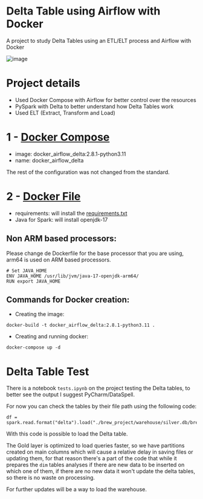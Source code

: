 # Delta Table using Airflow with Docker
A project to study Delta Tables using an ETL/ELT process and Airflow with Docker

![image](https://github.com/MatheusFBasso/DockerAirflowSparkDeltaTables/assets/62318283/f83de518-0209-4ca5-a670-e02db5c17ce2)

# Project details
- Used Docker Compose with Airflow for better control over the resources
- PySpark with Delta to better understand how Delta Tables work
- Used ELT (Extract, Transform and Load)

# 1 - [Docker Compose](docker-compose.yaml)
- image: docker_airflow_delta:2.8.1-python3.11
- name: docker_airflow_delta

The rest of the configuration was not changed from the standard.

# 2 - [Docker File](Dockerfile)
- requirements: will install the [requirements.txt](requirements.txt)
- Java for Spark: will install openjdk-17

## Non ARM based processors:
  Please change de Dockerfile for the base processor that you are using,
  arm64 is used on ARM based processors.
  ```
  # Set JAVA_HOME
  ENV JAVA_HOME /usr/lib/jvm/java-17-openjdk-arm64/
  RUN export JAVA_HOME
  ```

## Commands for Docker creation:
- Creating the image:

```
docker-build -t docker_airflow_delta:2.8.1-python3.11 .
```

- Creating and running docker:

```
docker-compose up -d
```

# Delta Table Test
There is a notebook `tests.ipynb` on the project testing the Delta tables, to better see the output I suggest PyCharm/DataSpell.

For now you can check the tables by their file path using the following code:
```
df = spark.read.format("delta").load("./brew_project/warehouse/silver.db/brewery")
```
With this code is possible to load the Delta table.

The Gold layer is optimized to load queries faster, so we have partitions created on main columns which will cause a relative delay in saving files or updating them, for that reason there's a part of the code that while it prepares the `dim` tables analyses if there are new data to be inserted on which one of them, if there are no new data it won't update the delta tables, so there is no waste on processing.

For further updates will be a way to load the warehouse.
